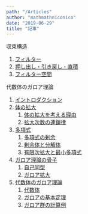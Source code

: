 ```yaml
---
path: "/Articles"
author: "mathmathniconico"
date: "2019-06-29"
title: "記事"
---
```


収束構造
1. [フィルター](/Convergence/Filter)
1. [押し出し・引き戻し・直積](/Convergence/PushPullProd)
1. [フィルター空間](/Convergence/FilterSpace)

代数体のガロア理論
1. [イントロダクション](/Galois/GaloisIntro)
1. [体の拡大](/Galois/FieldExtension)
    1. [体の拡大を考える理由](/Galois/FieldExtension/#体の拡大を考える理由)
    1. [拡大次数の連鎖律](/Galois/FieldExtension/#拡大次数の連鎖律)
1. [多項式](/Galois/Polynomial)
    1. [多項式の剰余](/Galois/Polynomial/#多項式の剰余)
    1. [剰余体と分解体](/Galois/Polynomial/#剰余体と分解体)
    1. [有限次拡大と最小多項式](/Galois/Polynomial/#有限次拡大と最小多項式)
1. [ガロア理論の骨子](/Galois/GaloisExtension)
    1. [自己同型](/Galois/GaloisExtension/#自己同型)
    1. [ガロア拡大](/Galois/GaloisExtension/#ガロア拡大)
1. [代数体のガロア理論](/Galois/GaloisTheory)
    1. [代数体](/Galois/GaloisTheory/#代数体)
    1. [ガロアの基本定理](/Galois/GaloisTheory/#ガロアの基本定理)
    1. [ガロア群の計算例](/Galois/GaloisTheory/#ガロア群の計算例)